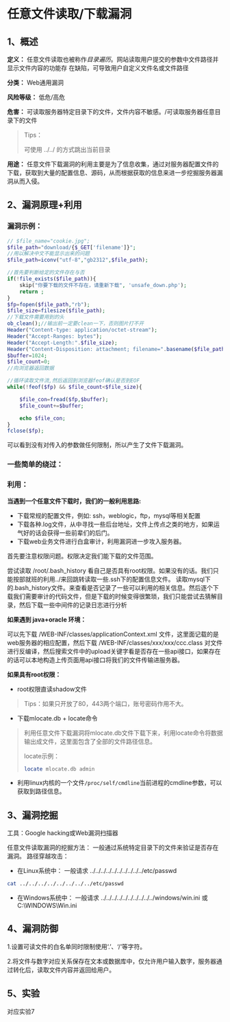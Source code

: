 # 任意文件读取/下载漏洞

## 1、概述

**定义：** 任意文件读取也被称作*目录遍历*。网站读取用户提交的参数中文件路径并显示文件内容的功能存
在缺陷，可导致用户自定义文件名或文件路径

**分类：** Web通用漏洞

**风险等级：** 低危/高危

**危害：** 可读取服务器特定目录下的文件，文件内容不敏感。/可读取服务器任意目录下的文件

> Tips：
>
> 可使用 ../../ 的方式跳出当前目录

**用途：** 任意文件下载漏洞的利用主要是为了信息收集，通过对服务器配置文件的下载，获取到大量的配置信息、源码，从而根据获取的信息来进一步挖掘服务器漏洞从而入侵。

## 2、漏洞原理+利用

### 漏洞示例： 

```php
// $file_name="cookie.jpg";
$file_path="download/{$_GET['filename']}";
//用以解决中文不能显示出来的问题
$file_path=iconv("utf-8","gb2312",$file_path);

//首先要判断给定的文件存在与否
if(!file_exists($file_path)){
    skip("你要下载的文件不存在，请重新下载", 'unsafe_down.php');
    return ;
}
$fp=fopen($file_path,"rb");
$file_size=filesize($file_path);
//下载文件需要用到的头
ob_clean();//输出前一定要clean一下，否则图片打不开
Header("Content-type: application/octet-stream");
Header("Accept-Ranges: bytes");
Header("Accept-Length:".$file_size);
Header("Content-Disposition: attachment; filename=".basename($file_path));
$buffer=1024;
$file_count=0;
//向浏览器返回数据

//循环读取文件流,然后返回到浏览器feof确认是否到EOF
while(!feof($fp) && $file_count<$file_size){

    $file_con=fread($fp,$buffer);
    $file_count+=$buffer;

    echo $file_con;
}
fclose($fp);
```

可以看到没有对传入的参数做任何限制，所以产生了文件下载漏洞。



### 一些简单的绕过：



### 利用：

**当遇到一个任意文件下载时，我们的一般利用思路:**

- 下载常规的配置文件，例如: ssh，weblogic，ftp，mysql等相关配置
- 下载各种.log文件，从中寻找一些后台地址，文件上传点之类的地方，如果运气好的话会获得一些前辈们的后门。
- 下载web业务文件进行白盒审计，利用漏洞进一步攻入服务器。

首先要注意权限问题。权限决定我们能下载的文件范围。

尝试读取 /root/.bash_history 看自己是否具有root权限。如果没有的话。我们只能按部就班的利用../来回跳转读取一些.ssh下的配置信息文件。
读取mysql下的.bash_history文件。来查看是否记录了一些可以利用的相关信息。然后逐个下载我们需要审计的代码文件，但是下载的时候变得很繁琐，我们只能尝试去猜解目录，然后下载一些中间件的记录日志进行分析

**如果遇到 java+oracle 环境：** 

可以先下载 /WEB-INF/classes/applicationContext.xml 文件，这里面记载的是web服务器的相应配置，然后下载
/WEB-INF/classes/xxx/xxx/ccc.class 对文件进行反编译，然后搜索文件中的upload关键字看是否存在一些api接口，如果存在的话可以本地构造上传页面用api接口将我们的文件传输进服务器。

**如果具有root权限：** 

- root权限直读shadow文件

> Tips：如果只开放了80，443两个端口，账号密码作用不大。

- 下载mlocate.db + locate命令

> 利用任意文件下载漏洞将mlocate.db文件下载下来，利用locate命令将数据输出成文件，这里面包含了全部的文件路径信息。
>
> locate示例：
>
> ```bash
> locate mlocate.db admin
> ```

- 利用linux内核的一个文件`/proc/self/cmdline`当前进程的cmdline参数，可以获取到路径信息。

## 3、漏洞挖掘

工具：Google hacking或Web漏洞扫描器

任意文件读取漏洞的挖掘方法： 一般通过系统特定目录下的文件来验证是否存在漏洞。
路径穿越攻击：

- 在Linux系统中： 一般请求 ../../../../../../../../../../etc/passwd

```bash
cat ../../../../../../../../etc/passwd
```

- 在Windows系统中： 一般请求 ../../../../../../../../../../windows/win.ini 或C:\\WINDOWS\\Win.ini

## 4、漏洞防御

1.设置可读文件的白名单同时限制使用‘.’、‘/’等字符。

2.将文件与数字对应关系保存在文本或数据库中，仅允许用户输入数字，服务器通过转化后，读取文件内容并返回给用户。

## 5、实验

对应实验7
